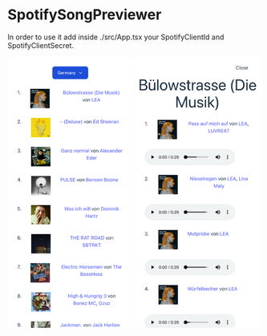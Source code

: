 # SpotifySongPreviewer

In order to use it add inside ./src/App.tsx your SpotifyClientId and SpotifyClientSecret.

<img src = "https://github.com/wmnn/SpotifySongPreviewer/blob/main/screenshots/127.0.0.1_5173_(iPhone%20XR)%20(1).png" width="250">
<img src = "https://github.com/wmnn/SpotifySongPreviewer/blob/main/screenshots/127.0.0.1_5173_(iPhone%20XR)%20(6).png" width="250">
